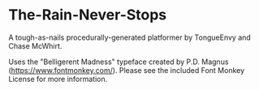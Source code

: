 # The-Rain-Never-Stops
A tough-as-nails procedurally-generated platformer by TongueEnvy and Chase McWhirt.

Uses the "Belligerent Madness" typeface created by P.D. Magnus (https://www.fontmonkey.com/). 
Please see the included Font Monkey License for more information.

